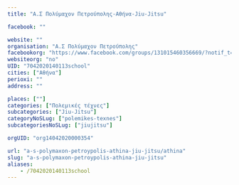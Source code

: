 ```yaml
---
title: "Α.Σ Πολύμαχον Πετρούπολης-Αθήνα-Jiu-Jitsu"

facebook: ""

website: ""
organisation: "Α.Σ Πολύμαχον Πετρούπολης"
facebookorg: "https://www.facebook.com/groups/131015460356669/?notif_t=group_added_to_group"
websiteorg: "no"
UID: "7042020140113school"
cities: ["Αθήνα"]
perioxi: ""
address: ""

places: [""]
categories: ["Πολεμικές τέχνες"]
subcategories: ["Jiu-Jitsu"]
categoryNoSLug: ["polemikes-texnes"]
subcategoriesNoSLug: ["jiujitsu"]

orgUID: "org14042020000354"

url: "a-s-polymaxon-petroypolis-athina-jiu-jitsu/athina"
slug: "a-s-polymaxon-petroypolis-athina-jiu-jitsu"
aliases:
    - /7042020140113school
---
```





